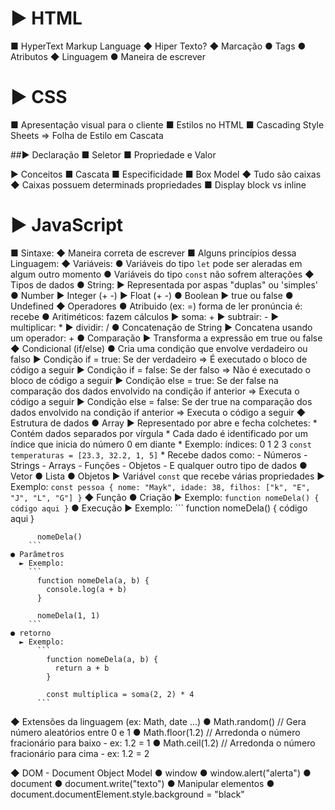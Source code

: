 # ▶ HTML
   ■ HyperText Markup Language
      ◆ Hiper Texto?
      ◆ Marcação
        ● Tags
        ● Atributos
      ◆ Linguagem
        ● Maneira de escrever

# ▶ CSS  
   ■ Apresentação visual para o cliente
   ■ Estilos no HTML
   ■ Cascading Style Sheets => Folha de Estilo em Cascata

##▶ Declaração
   ■ Seletor
   ■ Propriedade e Valor

  ▶ Conceitos
   ■ Cascata
   ■ Especificidade
   ■ Box Model
    ◆ Tudo são caixas
    ◆ Caixas possuem determinads propriedades
   ■ Display block vs inline
      
# ▶ JavaScript 
   ■ Sintaxe:
    ◆ Maneira correta de escrever
   ■ Alguns princípios dessa Linguagem:
    ◆ Variáveis:
     ● Variáveis do tipo `let` pode ser aleradas em algum outro momento
     ● Variáveis do tipo `const` não sofrem alterações
    ◆ Tipos de dados
     ● String:
      ► Representada por aspas "duplas" ou 'simples'
     ● Number
      ► Integer (+ -)
      ► Float (+ -)
     ● Boolean
      ► true ou false
     ● Undefined
    ◆ Operadores
     ● Atribuido (ex: =) forma de ler pronúncia é: recebe
     ● Aritiméticos: fazem cálculos
      ► soma: +
      ► subtrair: -
      ► multiplicar: *
      ► dividir: /
     ● Concatenação de String
      ► Concatena usando um operador: +
     ● Comparação
      ► Transforma a expressão em true ou false
    ◆ Condicional (if/else)
     ● Cria uma condição que envolve verdadeiro ou falso
      ► Condição if = true: Se der verdadeiro => É executado o bloco de código a seguir
      ► Condição if = false: Se der falso => Não é executado o bloco de código a seguir
      ► Condição else = true: Se der false na comparação dos dados envolvido na condição if anterior => Executa o código a seguir
      ► Condição else = false: Se der true na comparação dos dados envolvido na condição if anterior => Executa o código a seguir
    ◆ Estrutura de dados
     ● Array
      ► Representado por abre e fecha colchetes:
       * Contém dados separados por vírgula
       * Cada dado é identificado por um índice que inicia do número 0 em diante
       * Exemplo:
                         índices:  0     1   2  3
         `const temperaturas = [23.3, 32.2, 1, 5]`
       * Recebe dados como:
        - Números
        - Strings
        - Arrays
        - Funções
        - Objetos
        - E qualquer outro tipo de dados
     ● Vetor
     ● Lista
     ● Objetos
      ► Variável `const` que recebe várias propriedades
      ► Exemplo:
        ```
        const pessoa {
          nome: "Mayk",
          idade: 38,
          filhos: ["k", "E", "J", "L", "G"]
        }
        ```
   ◆ Função
    ● Criação
      ► Exemplo:
        ```
          function nomeDela() {
            código aqui
          }
        ```
    ● Execução
      ► Exemplo:
        ```
          function nomeDela() {
            código aqui
          }

          nomeDela() 
        ```
    ● Parâmetros
      ► Exemplo:
        ```
          function nomeDela(a, b) {
            console.log(a + b)
          }

          nomeDela(1, 1)
        ```
    ● retorno
      ► Exemplo:
          ```
            function nomeDela(a, b) {
              return a + b
            }

            const multiplica = soma(2, 2) * 4
          ```

  ◆ Extensões da linguagem (ex: Math, date ...)
    ● Math.random() // Gera número aleatórios entre 0 e 1
    ● Math.floor(1.2) // Arredonda o número fracionário para baixo - ex: 1.2 = 1
    ● Math.ceil(1.2) // Arredonda o número fracionário para cima - ex: 1.2 = 2

  ◆ DOM - Document Object Model
    ● window
    ● window.alert("alerta")
    ● document
    ● document.write("texto")
    ● Manipular elementos
    ● document.documentElement.style.background = "black"
